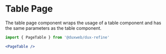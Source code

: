 # Table Page

The table page component wraps the usage of a table component and has the same parameters as the table component.

```jsx
import { PageTable } from '@duxweb/dux-refine'

<PageTable />
```